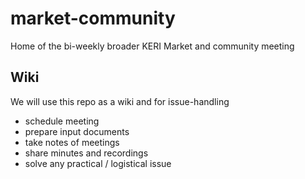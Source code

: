 # market-community
Home of the bi-weekly broader KERI Market and community meeting

## Wiki
We will use this repo as a wiki and for issue-handling

- schedule meeting
- prepare input documents
- take notes of meetings
- share minutes and recordings
- solve any practical / logistical issue
